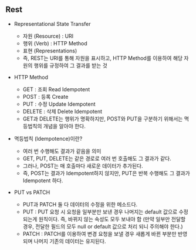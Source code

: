 ## Rest

- Representational State Transfer

  - 자원 (Resource) : URI
  - 행위 (Verb) : HTTP Method
  - 표현 (Representations)
  - 즉, REST는 URI를 통해 자원을 표시하고, HTTP Method를 이용하여 해당 자원의 행위를 규정하여 그 결과를 받는 것

- HTTP Method

  - GET : 조회 Read Idempotent
  - POST : 등록 Create
  - PUT : 수정 Update Idempotent
  - DELETE : 삭제 Delete Idempotent
  - GET과 DELETE는 행위가 명확하지만, POST와 PUT을 구분하기 위해서는 멱등법칙의 개념을 알아야 한다.

- 멱등법칙 (Idempotence)이란?

  - 여러 번 수행해도 결과가 같음을 의미
  - GET, PUT, DELETE는 같은 경로로 여러 번 호출해도 그 결과가 같다.
  - 그러나, POST는 매 호출마다 새로운 데이터가 추가된다.
  - 즉, POST는 결과가 Idempotent하지 않지만, PUT은 반복 수행해도 그 결과가 Idempotent 하다.

- PUT vs PATCH
  - PUT과 PATCH 둘 다 데이터의 수정을 위한 메소드다.
  - PUT : PUT 요청 시 요청을 일부분만 보낸 경우 나머지는 default 값으로 수정되는게 원칙이다. 즉, 바뀌지 않는 속성도 모두 보내야 함
    (만약 일부만 전달할 경우, 전달한 필드의 모두 null or default 값으로 처리 되니 주의해야 한다.)
  - PATCH : PATCH를 이용하여 변경 요청을 보낼 경우 새롭게 바뀐 부분만 반영 되며 나머지 기존의 데이터는 유지된다.
